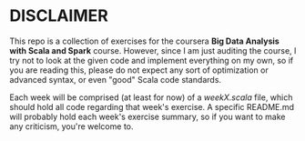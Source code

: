# DISCLAIMER

This repo is a collection of exercises for the coursera **Big Data Analysis with Scala and Spark** course. 
However, since I am just auditing the course, I try not to look at the given code and implement everything on my own,
so if you are reading this, please do not expect any sort of optimization or advanced syntax, or even "good" Scala code standards. 

Each week will be comprised (at least for now) of a *weekX.scala* file, which should hold all code regarding that week's exercise.
A specific README.md will probably hold each week's exercise summary, so if you want to make any criticism, you're welcome to.   